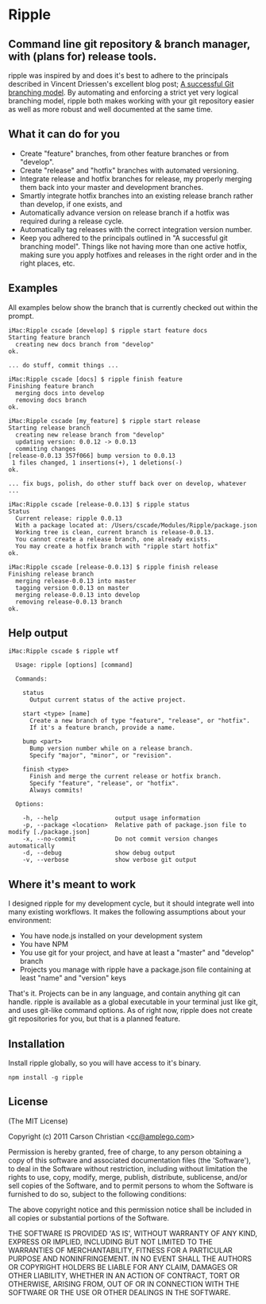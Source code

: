 # Ripple

## Command line git repository & branch manager, with (plans for) release tools.

ripple was inspired by and does it's best to adhere to the principals described in Vincent Driessen's excellent blog post; [A successful Git branching model](http://nvie.com/posts/a-successful-git-branching-model/). By automating and enforcing a strict yet very logical branching model, ripple both makes working with your git repository easier as well as more robust and well documented at the same time.

## What it can do for you

* Create "feature" branches, from other feature branches or from "develop".
* Create "release" and "hotfix" branches with automated versioning.
* Integrate release and hotfix branches for release, my properly merging them back into your master and development branches.
* Smartly integrate hotfix branches into an existing release branch rather than develop, if one exists, and
* Automatically advance version on release branch if a hotfix was required during a release cycle.
* Automatically tag releases with the correct integration version number.
* Keep you adhered to the principals outlined in "A successful git branching model". Things like not having more than one active hotfix, making sure you apply hotfixes and releases in the right order and in the right places, etc.

## Examples

All examples below show the branch that is currently checked out within the prompt.

	iMac:Ripple cscade [develop] $ ripple start feature docs
	Starting feature branch
	  creating new docs branch from "develop"
	ok.
	
	... do stuff, commit things ...
	
	iMac:Ripple cscade [docs] $ ripple finish feature 
	Finishing feature branch
	  merging docs into develop
	  removing docs branch
	ok.
	
	iMac:Ripple cscade [my_feature] $ ripple start release
	Starting release branch
	  creating new release branch from "develop"
	  updating version: 0.0.12 -> 0.0.13
	  commiting changes
	[release-0.0.13 357f066] bump version to 0.0.13
	 1 files changed, 1 insertions(+), 1 deletions(-)
	ok.
	
	... fix bugs, polish, do other stuff back over on develop, whatever ...
	
	iMac:Ripple cscade [release-0.0.13] $ ripple status
	Status
	  Current release: ripple 0.0.13
	  With a package located at: /Users/cscade/Modules/Ripple/package.json
	  Working tree is clean, current branch is release-0.0.13.
	  You cannot create a release branch, one already exists.
	  You may create a hotfix branch with "ripple start hotfix"
	ok.
	
	iMac:Ripple cscade [release-0.0.13] $ ripple finish release
	Finishing release branch
	  merging release-0.0.13 into master
	  tagging version 0.0.13 on master
	  merging release-0.0.13 into develop
	  removing release-0.0.13 branch
	ok.
	
	

## Help output

	iMac:Ripple cscade $ ripple wtf

	  Usage: ripple [options] [command]

	  Commands:

	    status 
	      Output current status of the active project.

	    start <type> [name]
	      Create a new branch of type "feature", "release", or "hotfix".
	      If it's a feature branch, provide a name.

	    bump <part>
	      Bump version number while on a release branch.
	      Specify "major", "minor", or "revision".

	    finish <type>
	      Finish and merge the current release or hotfix branch.
	      Specify "feature", "release", or "hotfix".
	      Always commits!

	  Options:

	    -h, --help                output usage information
	    -p, --package <location>  Relative path of package.json file to modify [./package.json]
	    -x, --no-commit           Do not commit version changes automatically
	    -d, --debug               show debug output
	    -v, --verbose             show verbose git output

	

## Where it's meant to work

I designed ripple for my development cycle, but it should integrate well into many existing workflows. It makes the following assumptions about your environment:

* You have node.js installed on your development system
* You have NPM
* You use git for your project, and have at least a "master" and "develop" branch
* Projects you manage with ripple have a package.json file containing at least "name" and "version" keys

That's it. Projects can be in any language, and contain anything git can handle. ripple is available as a global executable in your terminal just like git, and uses git-like command options. As of right now, ripple does not create git repositories for you, but that is a planned feature.

## Installation

Install ripple globally, so you will have access to it's binary.

	npm install -g ripple

## License 

(The MIT License)

Copyright (c) 2011 Carson Christian &lt;cc@amplego.com&gt;

Permission is hereby granted, free of charge, to any person obtaining
a copy of this software and associated documentation files (the
'Software'), to deal in the Software without restriction, including
without limitation the rights to use, copy, modify, merge, publish,
distribute, sublicense, and/or sell copies of the Software, and to
permit persons to whom the Software is furnished to do so, subject to
the following conditions:

The above copyright notice and this permission notice shall be
included in all copies or substantial portions of the Software.

THE SOFTWARE IS PROVIDED 'AS IS', WITHOUT WARRANTY OF ANY KIND,
EXPRESS OR IMPLIED, INCLUDING BUT NOT LIMITED TO THE WARRANTIES OF
MERCHANTABILITY, FITNESS FOR A PARTICULAR PURPOSE AND NONINFRINGEMENT.
IN NO EVENT SHALL THE AUTHORS OR COPYRIGHT HOLDERS BE LIABLE FOR ANY
CLAIM, DAMAGES OR OTHER LIABILITY, WHETHER IN AN ACTION OF CONTRACT,
TORT OR OTHERWISE, ARISING FROM, OUT OF OR IN CONNECTION WITH THE
SOFTWARE OR THE USE OR OTHER DEALINGS IN THE SOFTWARE.